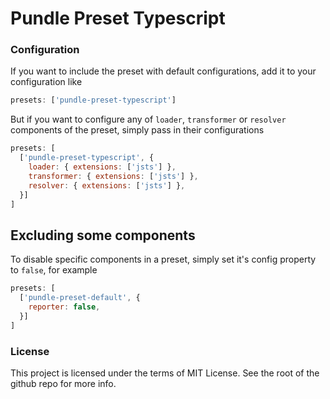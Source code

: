 # Pundle Preset Typescript

### Configuration

If you want to include the preset with default configurations, add it to your configuration like

```js
presets: ['pundle-preset-typescript']
```

But if you want to configure any of `loader`, `transformer` or `resolver` components of the preset,
simply pass in their configurations

```js
presets: [
  ['pundle-preset-typescript', {
    loader: { extensions: ['jsts'] },
    transformer: { extensions: ['jsts'] },
    resolver: { extensions: ['jsts'] },
  }]
]
```

## Excluding some components

To disable specific components in a preset, simply set it's config property to `false`, for example

```js
presets: [
  ['pundle-preset-default', {
    reporter: false,
  }]
]
```

### License

This project is licensed under the terms of MIT License. See the root of the github repo for more info.
